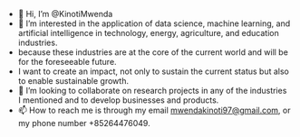 - 👋 Hi, I’m @KinotiMwenda
- 👀 I’m interested in the application of data science, machine learning, and artificial intelligence in technology, energy, agriculture, and education industries.
- because these industries are at the core of the current world and will be for the foreseeable future.
- I want to create an impact, not only to sustain the current status but also to enable sustainable growth.
- 💞️ I’m looking to collaborate on research projects in any of the industries I mentioned and to develop businesses and products.
- 📫 How to reach me is through my email mwendakinoti97@gmail.com, or my phone number +85264476049.

<!---
KinotiMwenda/KinotiMwenda is a ✨ special ✨ repository because its `README.md` (this file) appears on your GitHub profile.
You can click the Preview link to take a look at your changes.
--->
